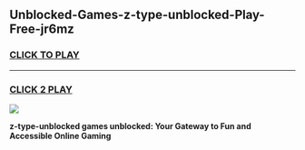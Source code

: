 
## Unblocked-Games-z-type-unblocked-Play-Free-jr6mz
<h3>
<a href="https://premium76.site?title=z-type-unblocked&ref=18A1">CLICK TO PLAY</a></h3>
<hr>

<h3>
<a href="https://premium76.site?title=z-type-unblocked&ref=18A1">CLICK 2 PLAY</a>
  
</h3>

<a href="https://premium76.site?title=z-type-unblocked&ref=18A1"><img src="https://clearcache.store/games.png"></a>


**z-type-unblocked games unblocked: Your Gateway to Fun and Accessible Online Gaming**
